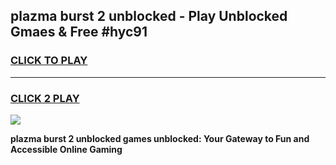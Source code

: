 
## plazma burst 2 unblocked - Play Unblocked Gmaes & Free #hyc91
<h3>
<a href="https://news.freeplayer.one?title=plazma_burst_2_unblocked&ref=24F">CLICK TO PLAY</a></h3>
<hr>

<h3>
<a href="https://news.freeplayer.one?title=plazma_burst_2_unblocked&ref=24F">CLICK 2 PLAY</a>
  
</h3>

<a href="https://news.freeplayer.one?title=plazma_burst_2_unblocked&ref=24F/"><img src="https://clearcache.store/games.png"></a>


**plazma burst 2 unblocked games unblocked: Your Gateway to Fun and Accessible Online Gaming**
